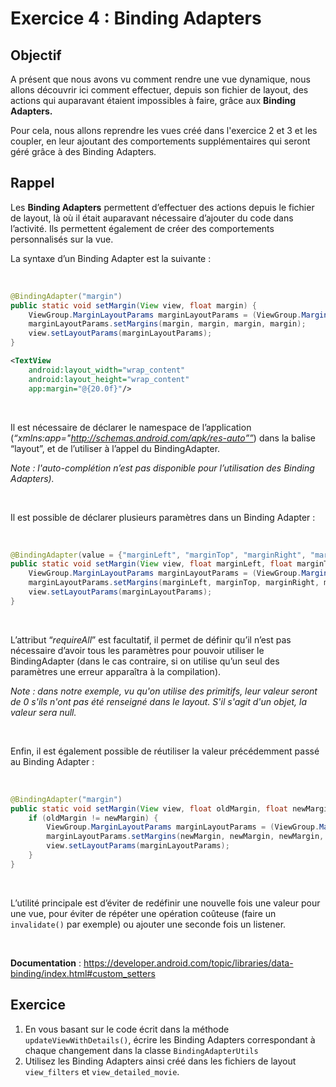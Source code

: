# Exercice 4 : Binding Adapters

## Objectif

A présent que nous avons vu comment rendre une vue dynamique, nous allons découvrir ici comment effectuer, depuis son fichier de layout, des actions qui auparavant étaient impossibles à faire, grâce aux **Binding Adapters.**
 
Pour cela, nous allons reprendre les vues créé dans l'exercice 2 et 3 et les coupler, en leur ajoutant des comportements supplémentaires qui seront géré grâce à des Binding Adapters.

## Rappel

Les **Binding Adapters** permettent d’effectuer des actions depuis le fichier de layout, là où il était auparavant nécessaire d’ajouter du code dans l’activité. Ils permettent également de créer des comportements personnalisés sur la vue.

La syntaxe d’un Binding Adapter est la suivante :

<br/>

```java
@BindingAdapter("margin")
public static void setMargin(View view, float margin) {
    ViewGroup.MarginLayoutParams marginLayoutParams = (ViewGroup.MarginLayoutParams) view.getLayoutParams();
    marginLayoutParams.setMargins(margin, margin, margin, margin);
    view.setLayoutParams(marginLayoutParams);
}
```



```xml
<TextView
    android:layout_width="wrap_content"
    android:layout_height="wrap_content"
    app:margin="@{20.0f}"/>
```

<br/>

Il est nécessaire de déclarer le namespace de l’application (*“xmlns:app="http://schemas.android.com/apk/res-auto””*) dans la balise “layout”, et de l’utiliser à l’appel du BindingAdapter.

*Note : l'auto-complétion n’est pas disponible pour l’utilisation des Binding Adapters).*

<br/>

Il est possible de déclarer plusieurs paramètres dans un Binding Adapter : 

<br/>

```java
@BindingAdapter(value = {"marginLeft", "marginTop", "marginRight", "marginBottom"}, requireAll = false)
public static void setMargin(View view, float marginLeft, float marginTop, float marginRight, float marginBottom) {
    ViewGroup.MarginLayoutParams marginLayoutParams = (ViewGroup.MarginLayoutParams) view.getLayoutParams();
    marginLayoutParams.setMargins(marginLeft, marginTop, marginRight, marginBottom);
    view.setLayoutParams(marginLayoutParams);
}
```

<br/>

L’attribut “*requireAll*” est facultatif, il permet de définir qu’il n’est pas nécessaire d’avoir tous les paramètres pour pouvoir utiliser le BindingAdapter (dans le cas contraire, si on utilise qu’un seul des paramètres une erreur apparaîtra à la compilation).

*Note : dans notre exemple, vu qu'on utilise des primitifs, leur valeur seront de 0 s'ils n'ont pas été renseigné dans le layout. S'il s'agit d'un objet, la valeur sera null.*

<br/>

Enfin, il est également possible de réutiliser la valeur précédemment passé au Binding Adapter : 

<br/>

```java
@BindingAdapter("margin")
public static void setMargin(View view, float oldMargin, float newMargin) {
    if (oldMargin != newMargin) {
        ViewGroup.MarginLayoutParams marginLayoutParams = (ViewGroup.MarginLayoutParams) view.getLayoutParams();
        marginLayoutParams.setMargins(newMargin, newMargin, newMargin, newMargin);
        view.setLayoutParams(marginLayoutParams);
    }
}
```

<br/>

L’utilité principale est d’éviter de redéfinir une nouvelle fois une valeur pour une vue, pour éviter de répéter une opération coûteuse (faire un `invalidate()` par exemple) ou ajouter une seconde fois un listener.

<br/>

**Documentation** : https://developer.android.com/topic/libraries/data-binding/index.html#custom_setters

## Exercice

1. En vous basant sur le code écrit dans la méthode `updateViewWithDetails()`, écrire les Binding Adapters correspondant à chaque changement dans la classe `BindingAdapterUtils`
2. Utilisez les Binding Adapters ainsi créé dans les fichiers de layout `view_filters` et `view_detailed_movie`. 